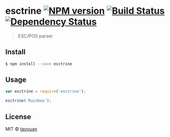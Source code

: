 # esctrine [![NPM version][npm-image]][npm-url] [![Build Status][travis-image]][travis-url] [![Dependency Status][daviddm-image]][daviddm-url]
> ESC/POS parser


## Install

```sh
$ npm install --save esctrine
```


## Usage

```js
var esctrine = require('esctrine');

esctrine('Rainbow');
```

## License

MIT © [taoyuan]()


[npm-image]: https://badge.fury.io/js/esctrine.svg
[npm-url]: https://npmjs.org/package/esctrine
[travis-image]: https://travis-ci.org/taoyuan/esctrine.svg?branch=master
[travis-url]: https://travis-ci.org/taoyuan/esctrine
[daviddm-image]: https://david-dm.org/taoyuan/esctrine.svg?theme=shields.io
[daviddm-url]: https://david-dm.org/taoyuan/esctrine
